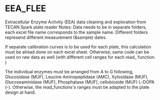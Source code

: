 # EEA_FLEE
Extracellular Enzyme Activity (EEA) data cleaning and exploration from TECAN Spark plate reader
Notes: 
Data needs to be in separate folders, each excel file name corresponds to the sample name. Different folders represend different measurement (&sample) dates.

If separate calibration curves is to be used for each plate, this calculation must be alread done on each excel sheet. Otherwise, same code can be used on raw data as well (with different cell ranges for each read_ function. )

The individual enzymes must be arranged from A to G following, Glucosidase (MUF), Leucine Aminopeptidase (AMC), Xylosidase (MUF), Glucoseaminidase (MUF), Phosphatase (MUF), cellobioside (MUF) L-DOPA (-). Otherwise, the read_functions's ranges must be adapted to the plate design at hand. 
